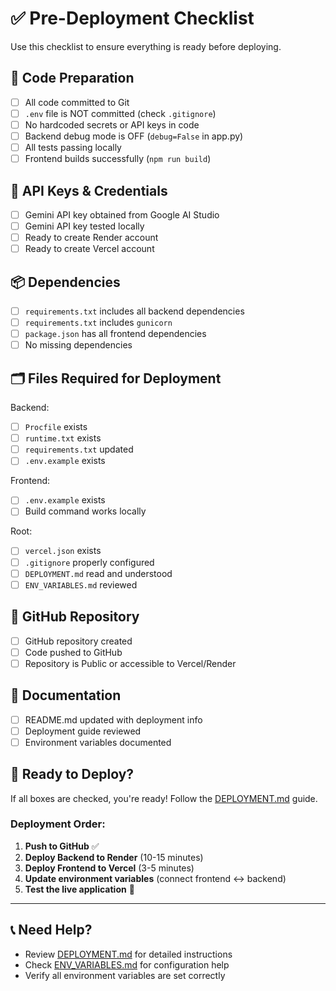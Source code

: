 # ✅ Pre-Deployment Checklist

Use this checklist to ensure everything is ready before deploying.

## 📝 Code Preparation

- [ ] All code committed to Git
- [ ] `.env` file is NOT committed (check `.gitignore`)
- [ ] No hardcoded secrets or API keys in code
- [ ] Backend debug mode is OFF (`debug=False` in app.py)
- [ ] All tests passing locally
- [ ] Frontend builds successfully (`npm run build`)

## 🔑 API Keys & Credentials

- [ ] Gemini API key obtained from Google AI Studio
- [ ] Gemini API key tested locally
- [ ] Ready to create Render account
- [ ] Ready to create Vercel account

## 📦 Dependencies

- [ ] `requirements.txt` includes all backend dependencies
- [ ] `requirements.txt` includes `gunicorn`
- [ ] `package.json` has all frontend dependencies
- [ ] No missing dependencies

## 🗂️ Files Required for Deployment

Backend:
- [ ] `Procfile` exists
- [ ] `runtime.txt` exists
- [ ] `requirements.txt` updated
- [ ] `.env.example` exists

Frontend:
- [ ] `.env.example` exists
- [ ] Build command works locally

Root:
- [ ] `vercel.json` exists
- [ ] `.gitignore` properly configured
- [ ] `DEPLOYMENT.md` read and understood
- [ ] `ENV_VARIABLES.md` reviewed

## 🚀 GitHub Repository

- [ ] GitHub repository created
- [ ] Code pushed to GitHub
- [ ] Repository is Public or accessible to Vercel/Render

## 📖 Documentation

- [ ] README.md updated with deployment info
- [ ] Deployment guide reviewed
- [ ] Environment variables documented

## 🎯 Ready to Deploy?

If all boxes are checked, you're ready! Follow the [DEPLOYMENT.md](DEPLOYMENT.md) guide.

### Deployment Order:

1. **Push to GitHub** ✅
2. **Deploy Backend to Render** (10-15 minutes)
3. **Deploy Frontend to Vercel** (3-5 minutes)
4. **Update environment variables** (connect frontend ↔ backend)
5. **Test the live application** 🎉

---

## 📞 Need Help?

- Review [DEPLOYMENT.md](DEPLOYMENT.md) for detailed instructions
- Check [ENV_VARIABLES.md](ENV_VARIABLES.md) for configuration help
- Verify all environment variables are set correctly
